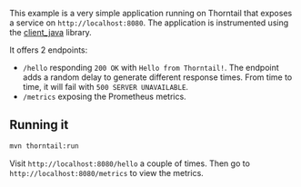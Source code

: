 This example is a very simple application running on Thorntail that exposes a service on `http://localhost:8080`. The application is instrumented using the [client_java](https://github.com/prometheus/client_java) library.

It offers 2 endpoints:

* `/hello` responding `200 OK` with `Hello from Thorntail!`. The endpoint
 adds a random delay to generate different response times. From time to time,
 it will fail with `500 SERVER UNAVAILABLE`.
* `/metrics` exposing the Prometheus metrics.

## Running it

```bash
mvn thorntail:run
```

Visit `http://localhost:8080/hello` a couple of times. Then go to `http://localhost:8080/metrics` to view the metrics.
